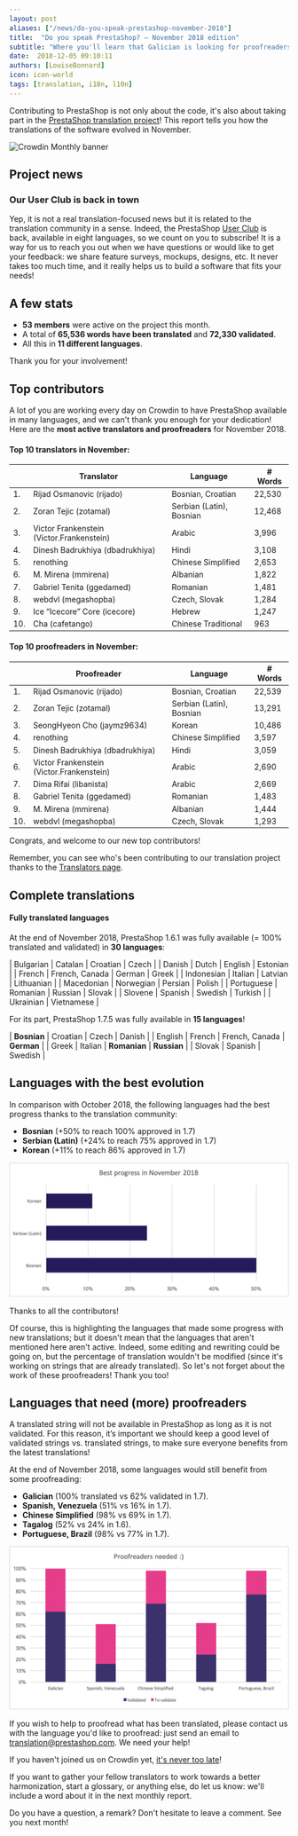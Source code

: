 ```yaml
---
layout: post
aliases: ["/news/do-you-speak-prestashop-november-2018"]
title:  "Do you speak PrestaShop? – November 2018 edition"
subtitle: "Where you'll learn that Galician is looking for proofreaders"
date:  2018-12-05 09:10:11
authors: [LouiseBonnard]
icon: icon-world
tags: [translation, i18n, l10n]
---
```


Contributing to PrestaShop is not only about the code, it's also about taking part in the [PrestaShop translation project](https://crowdin.com/project/prestashop-official)! This report tells you how the translations of the software evolved in November.

![Crowdin Monthly banner](/assets/images/2017/04/DYSpeakPS.jpg)

## Project news


### Our User Club is back in town

Yep, it is not a real translation-focused news but it is related to the translation community in a sense. Indeed, the PrestaShop [User Club]( https://www.prestashop.com/en/club) is back, available in eight languages, so we count on you to subscribe! It is a way for us to reach you out when we have questions or would like to get your feedback: we share feature surveys, mockups, designs, etc. It never takes too much time, and it really helps us to build a software that fits your needs!


## A few stats
 
* **53 members** were active on the project this month.
* A total of **65,536 words have been translated** and **72,330 validated**.
* All this in **11 different languages**.
 
Thank you for your involvement!
 
 
## Top contributors
 
A lot of you are working every day on Crowdin to have PrestaShop available in many languages, and we can't thank you enough for your dedication! Here are the **most active translators and proofreaders** for November 2018.
 
#### Top 10 translators in November:
 
| |Translator | Language | # Words
|-|---------- | -------- | ----------------
 1. | Rijad Osmanovic (rijado) | Bosnian, Croatian | 22,530
 2. | Zoran Tejic (zotamal) | Serbian (Latin), Bosnian | 12,468
 3. | Victor Frankenstein (Victor.Frankenstein) | Arabic | 3,996
 4. | Dinesh Badrukhiya (dbadrukhiya) | Hindi | 3,108
 5. | renothing | Chinese Simplified | 2,653
 6. | M. Mirena (mmirena) | Albanian | 1,822
 7. | Gabriel Tenita (ggedamed) | Romanian | 1,481
 8. | webdvl (megashopba) | Czech, Slovak | 1,284
 9. | Ice “Icecore” Core (icecore) | Hebrew | 1,247
10. | Cha (cafetango) | Chinese Traditional | 963
 
 
#### Top 10 proofreaders in November:
 
| | Proofreader | Language | # Words
|-| ---------- | -------- | ----------------
 1. | Rijad Osmanovic (rijado) | Bosnian, Croatian | 22,539
 2. | Zoran Tejic (zotamal) | Serbian (Latin), Bosnian | 13,291
 3. | SeongHyeon Cho (jaymz9634) | Korean | 10,486
 4. | renothing | Chinese Simplified | 3,597
 5. | Dinesh Badrukhiya (dbadrukhiya) | Hindi | 3,059
 6. | Victor Frankenstein (Victor.Frankenstein) | Arabic | 2,690
 7. | Dima Rifai (libanista) | Arabic | 2,669
 8. | Gabriel Tenita (ggedamed) | Romanian | 1,483
 9. | M. Mirena (mmirena) | Albanian | 1,444
10. | webdvl (megashopba) | Czech, Slovak | 1,293
 
Congrats, and welcome to our new top contributors!
 
Remember, you can see who's been contributing to our translation project thanks to the [Translators page](http://translators.prestashop.com/).
 
 
## Complete translations
 
#### Fully translated languages
 
At the end of November 2018, PrestaShop 1.6.1 was fully available (= 100% translated and validated) in **30 languages**:
 
| Bulgarian | Catalan | Croatian | Czech |
| Danish | Dutch | English | Estonian | 
| French | French, Canada | German | Greek |
| Indonesian | Italian | Latvian | Lithuanian |
| Macedonian | Norwegian | Persian | Polish |
| Portuguese | Romanian | Russian | Slovak |
| Slovene | Spanish | Swedish | Turkish |
| Ukrainian | Vietnamese |
 
For its part, PrestaShop 1.7.5 was fully available in **15 languages**!
 
| **Bosnian** | Croatian | Czech | Danish |
| English | French | French, Canada | **German** |
| Greek | Italian | **Romanian** | **Russian** |
| Slovak | Spanish | Swedish |
 
 
## Languages with the best evolution
 
In comparison with October 2018, the following languages had the best progress thanks to the translation community:
 
* **Bosnian** (+50% to reach 100% approved in 1.7)
* **Serbian (Latin)** (+24% to reach 75% approved in 1.7)
* **Korean** (+11% to reach 86% approved in 1.7)
 
![Best translation progress for November 2018](/assets/images/2018/12/Build-Crowdin-progress-November18.png)
 
Thanks to all the contributors!
 
Of course, this is highlighting the languages that made some progress with new translations; but it doesn't mean that the languages that aren't mentioned here aren't active. Indeed, some editing and rewriting could be going on, but the percentage of translation wouldn't be modified (since it's working on strings that are already translated). So let's not forget about the work of these proofreaders! Thank you too!
 
 
## Languages that need (more) proofreaders
 
A translated string will not be available in PrestaShop as long as it is not validated. For this reason, it’s important we should keep a good level of validated strings vs. translated strings, to make sure everyone benefits from the latest translations!
 
At the end of November 2018, some languages would still benefit from some proofreading:
 
* **Galician** (100% translated vs 62% validated in 1.7).
* **Spanish, Venezuela** (51% vs 16% in 1.7).
* **Chinese Simplified** (98% vs 69% in 1.7).
* **Tagalog** (52% vs 24% in 1.6).
* **Portuguese, Brazil** (98% vs 77% in 1.7).
 
![Languages that need proofreading](/assets/images/2018/12/Build-Crowdin-proofreading-November18.png)
 
If you wish to help to proofread what has been translated, please contact us with the language you'd like to proofread: just send an email to translation@prestashop.com. We need your help! 
 
If you haven't joined us on Crowdin yet, [it's never too late](https://crowdin.com/project/prestashop-official)!
 
If you want to gather your fellow translators to work towards a better harmonization, start a glossary, or anything else, do let us know: we'll include a word about it in the next monthly report.
 
Do you have a question, a remark? Don't hesitate to leave a comment. See you next month!
